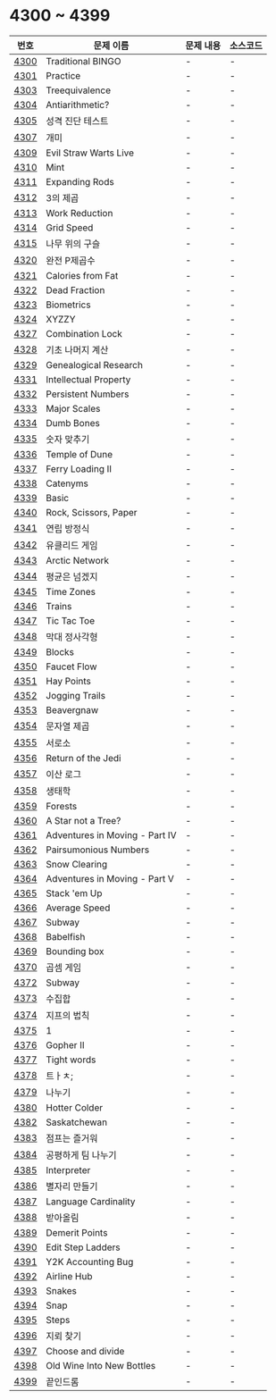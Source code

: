 # 4300 ~ 4399

번호 | 문제 이름 | 문제 내용 | 소스코드
--- | --- | --- | ---
[4300](https://www.acmicpc.net/problem/4300) | Traditional BINGO | - | -
[4301](https://www.acmicpc.net/problem/4301) | Practice | - | -
[4303](https://www.acmicpc.net/problem/4303) | Treequivalence | - | -
[4304](https://www.acmicpc.net/problem/4304) | Antiarithmetic? | - | -
[4305](https://www.acmicpc.net/problem/4305) | 성격 진단 테스트 | - | -
[4307](https://www.acmicpc.net/problem/4307) | 개미 | - | -
[4309](https://www.acmicpc.net/problem/4309) | Evil Straw Warts Live | - | -
[4310](https://www.acmicpc.net/problem/4310) | Mint | - | -
[4311](https://www.acmicpc.net/problem/4311) | Expanding Rods | - | -
[4312](https://www.acmicpc.net/problem/4312) | 3의 제곱 | - | -
[4313](https://www.acmicpc.net/problem/4313) | Work Reduction | - | -
[4314](https://www.acmicpc.net/problem/4314) | Grid Speed | - | -
[4315](https://www.acmicpc.net/problem/4315) | 나무 위의 구슬 | - | -
[4320](https://www.acmicpc.net/problem/4320) | 완전 P제곱수 | - | -
[4321](https://www.acmicpc.net/problem/4321) | Calories from Fat | - | -
[4322](https://www.acmicpc.net/problem/4322) | Dead Fraction | - | -
[4323](https://www.acmicpc.net/problem/4323) | Biometrics | - | -
[4324](https://www.acmicpc.net/problem/4324) | XYZZY | - | -
[4327](https://www.acmicpc.net/problem/4327) | Combination Lock | - | -
[4328](https://www.acmicpc.net/problem/4328) | 기초 나머지 계산 | - | -
[4329](https://www.acmicpc.net/problem/4329) | Genealogical Research | - | -
[4331](https://www.acmicpc.net/problem/4331) | Intellectual Property | - | -
[4332](https://www.acmicpc.net/problem/4332) | Persistent Numbers | - | -
[4333](https://www.acmicpc.net/problem/4333) | Major Scales | - | -
[4334](https://www.acmicpc.net/problem/4334) | Dumb Bones | - | -
[4335](https://www.acmicpc.net/problem/4335) | 숫자 맞추기 | - | -
[4336](https://www.acmicpc.net/problem/4336) | Temple of Dune | - | -
[4337](https://www.acmicpc.net/problem/4337) | Ferry Loading II | - | -
[4338](https://www.acmicpc.net/problem/4338) | Catenyms | - | -
[4339](https://www.acmicpc.net/problem/4339) | Basic | - | -
[4340](https://www.acmicpc.net/problem/4340) | Rock, Scissors, Paper | - | -
[4341](https://www.acmicpc.net/problem/4341) | 연립 방정식 | - | -
[4342](https://www.acmicpc.net/problem/4342) | 유클리드 게임 | - | -
[4343](https://www.acmicpc.net/problem/4343) | Arctic Network | - | -
[4344](https://www.acmicpc.net/problem/4344) | 평균은 넘겠지 | - | -
[4345](https://www.acmicpc.net/problem/4345) | Time Zones | - | -
[4346](https://www.acmicpc.net/problem/4346) | Trains | - | -
[4347](https://www.acmicpc.net/problem/4347) | Tic Tac Toe | - | -
[4348](https://www.acmicpc.net/problem/4348) | 막대 정사각형 | - | -
[4349](https://www.acmicpc.net/problem/4349) | Blocks | - | -
[4350](https://www.acmicpc.net/problem/4350) | Faucet Flow | - | -
[4351](https://www.acmicpc.net/problem/4351) | Hay Points | - | -
[4352](https://www.acmicpc.net/problem/4352) | Jogging Trails | - | -
[4353](https://www.acmicpc.net/problem/4353) | Beavergnaw | - | -
[4354](https://www.acmicpc.net/problem/4354) | 문자열 제곱 | - | -
[4355](https://www.acmicpc.net/problem/4355) | 서로소 | - | -
[4356](https://www.acmicpc.net/problem/4356) | Return of the Jedi | - | -
[4357](https://www.acmicpc.net/problem/4357) | 이산 로그 | - | -
[4358](https://www.acmicpc.net/problem/4358) | 생태학 | - | -
[4359](https://www.acmicpc.net/problem/4359) | Forests | - | -
[4360](https://www.acmicpc.net/problem/4360) | A Star not a Tree? | - | -
[4361](https://www.acmicpc.net/problem/4361) | Adventures in Moving - Part IV | - | -
[4362](https://www.acmicpc.net/problem/4362) | Pairsumonious Numbers | - | -
[4363](https://www.acmicpc.net/problem/4363) | Snow Clearing | - | -
[4364](https://www.acmicpc.net/problem/4364) | Adventures in Moving - Part V | - | -
[4365](https://www.acmicpc.net/problem/4365) | Stack 'em Up | - | -
[4366](https://www.acmicpc.net/problem/4366) | Average Speed | - | -
[4367](https://www.acmicpc.net/problem/4367) | Subway | - | -
[4368](https://www.acmicpc.net/problem/4368) | Babelfish | - | -
[4369](https://www.acmicpc.net/problem/4369) | Bounding box | - | -
[4370](https://www.acmicpc.net/problem/4370) | 곱셈 게임 | - | -
[4372](https://www.acmicpc.net/problem/4372) | Subway | - | -
[4373](https://www.acmicpc.net/problem/4373) | 수집합 | - | -
[4374](https://www.acmicpc.net/problem/4374) | 지프의 법칙 | - | -
[4375](https://www.acmicpc.net/problem/4375) | 1 | - | -
[4376](https://www.acmicpc.net/problem/4376) | Gopher II | - | -
[4377](https://www.acmicpc.net/problem/4377) | Tight words | - | -
[4378](https://www.acmicpc.net/problem/4378) | 트ㅏㅊ; | - | -
[4379](https://www.acmicpc.net/problem/4379) | 나누기 | - | -
[4380](https://www.acmicpc.net/problem/4380) | Hotter Colder | - | -
[4382](https://www.acmicpc.net/problem/4382) | Saskatchewan | - | -
[4383](https://www.acmicpc.net/problem/4383) | 점프는 즐거워 | - | -
[4384](https://www.acmicpc.net/problem/4384) | 공평하게 팀 나누기 | - | -
[4385](https://www.acmicpc.net/problem/4385) | Interpreter | - | -
[4386](https://www.acmicpc.net/problem/4386) | 별자리 만들기 | - | -
[4387](https://www.acmicpc.net/problem/4387) | Language Cardinality | - | -
[4388](https://www.acmicpc.net/problem/4388) | 받아올림 | - | -
[4389](https://www.acmicpc.net/problem/4389) | Demerit Points | - | -
[4390](https://www.acmicpc.net/problem/4390) | Edit Step Ladders | - | -
[4391](https://www.acmicpc.net/problem/4391) | Y2K Accounting Bug | - | -
[4392](https://www.acmicpc.net/problem/4392) | Airline Hub | - | -
[4393](https://www.acmicpc.net/problem/4393) | Snakes | - | -
[4394](https://www.acmicpc.net/problem/4394) | Snap | - | -
[4395](https://www.acmicpc.net/problem/4395) | Steps | - | -
[4396](https://www.acmicpc.net/problem/4396) | 지뢰 찾기 | - | -
[4397](https://www.acmicpc.net/problem/4397) | Choose and divide | - | -
[4398](https://www.acmicpc.net/problem/4398) | Old Wine Into New Bottles | - | -
[4399](https://www.acmicpc.net/problem/4399) | 끝인드롬 | - | -
